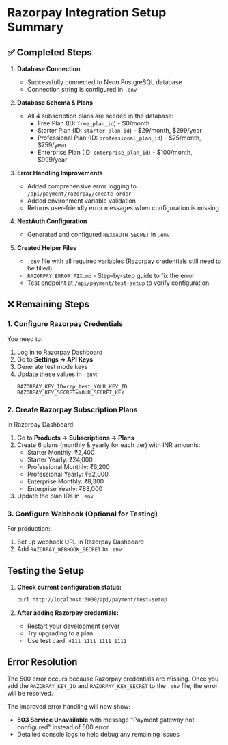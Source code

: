 # Razorpay Integration Setup Summary

## ✅ Completed Steps

1. **Database Connection**
   - Successfully connected to Neon PostgreSQL database
   - Connection string is configured in `.env`

2. **Database Schema & Plans**
   - All 4 subscription plans are seeded in the database:
     - Free Plan (ID: `free_plan_id`) - $0/month
     - Starter Plan (ID: `starter_plan_id`) - $29/month, $299/year
     - Professional Plan (ID: `professional_plan_id`) - $75/month, $759/year
     - Enterprise Plan (ID: `enterprise_plan_id`) - $100/month, $999/year

3. **Error Handling Improvements**
   - Added comprehensive error logging to `/api/payment/razorpay/create-order`
   - Added environment variable validation
   - Returns user-friendly error messages when configuration is missing

4. **NextAuth Configuration**
   - Generated and configured `NEXTAUTH_SECRET` in `.env`

5. **Created Helper Files**
   - `.env` file with all required variables (Razorpay credentials still need to be filled)
   - `RAZORPAY_ERROR_FIX.md` - Step-by-step guide to fix the error
   - Test endpoint at `/api/payment/test-setup` to verify configuration

## ❌ Remaining Steps

### 1. Configure Razorpay Credentials

You need to:
1. Log in to [Razorpay Dashboard](https://dashboard.razorpay.com)
2. Go to **Settings → API Keys**
3. Generate test mode keys
4. Update these values in `.env`:
   ```
   RAZORPAY_KEY_ID=rzp_test_YOUR_KEY_ID
   RAZORPAY_KEY_SECRET=YOUR_SECRET_KEY
   ```

### 2. Create Razorpay Subscription Plans

In Razorpay Dashboard:
1. Go to **Products → Subscriptions → Plans**
2. Create 6 plans (monthly & yearly for each tier) with INR amounts:
   - Starter Monthly: ₹2,400
   - Starter Yearly: ₹24,000
   - Professional Monthly: ₹6,200
   - Professional Yearly: ₹62,000
   - Enterprise Monthly: ₹8,300
   - Enterprise Yearly: ₹83,000
3. Update the plan IDs in `.env`

### 3. Configure Webhook (Optional for Testing)

For production:
1. Set up webhook URL in Razorpay Dashboard
2. Add `RAZORPAY_WEBHOOK_SECRET` to `.env`

## Testing the Setup

1. **Check current configuration status:**
   ```bash
   curl http://localhost:3000/api/payment/test-setup
   ```

2. **After adding Razorpay credentials:**
   - Restart your development server
   - Try upgrading to a plan
   - Use test card: `4111 1111 1111 1111`

## Error Resolution

The 500 error occurs because Razorpay credentials are missing. Once you add the `RAZORPAY_KEY_ID` and `RAZORPAY_KEY_SECRET` to the `.env` file, the error will be resolved.

The improved error handling will now show:
- **503 Service Unavailable** with message "Payment gateway not configured" instead of 500 error
- Detailed console logs to help debug any remaining issues